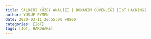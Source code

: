 ```yaml
---
title: SALDIRI YÜZEY ANALİZİ | DONANIM GÜVENLİĞİ [IoT HACKING]
author: YUSUF EYMEN
date: 2020-03-11 20:55:00 +0800
categories: [IoT]
tags: [IoT, HARDWARE]
---
```

